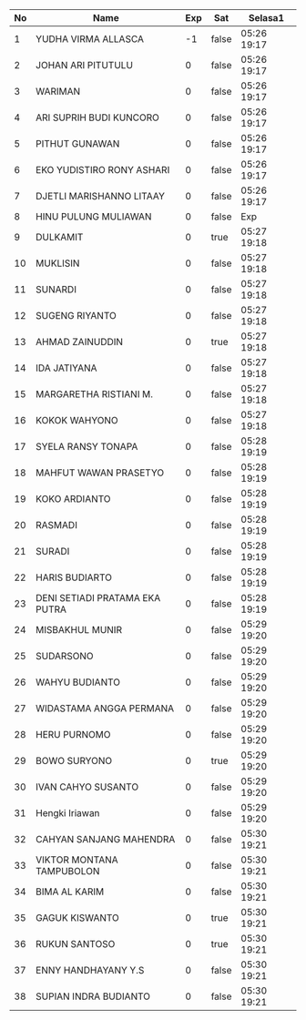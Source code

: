 | No | Name | Exp | Sat | Selasa1 |
|-----|-----|-----|-----|-----|
| 1 | YUDHA VIRMA ALLASCA | -1 | false | 05:26 19:17 |
| 2 | JOHAN ARI PITUTULU | 0 | false | 05:26 19:17 |
| 3 | WARIMAN | 0 | false | 05:26 19:17 |
| 4 | ARI SUPRIH BUDI KUNCORO | 0 | false | 05:26 19:17 |
| 5 | PITHUT GUNAWAN | 0 | false | 05:26 19:17 |
| 6 | EKO YUDISTIRO RONY ASHARI | 0 | false | 05:26 19:17 |
| 7 | DJETLI MARISHANNO LITAAY | 0 | false | 05:26 19:17 |
| 8 | HINU PULUNG MULIAWAN | 0 | false | Exp |
| 9 | DULKAMIT | 0 | true | 05:27 19:18 |
| 10 | MUKLISIN | 0 | false | 05:27 19:18 |
| 11 | SUNARDI | 0 | false | 05:27 19:18 |
| 12 | SUGENG RIYANTO | 0 | false | 05:27 19:18 |
| 13 | AHMAD ZAINUDDIN | 0 | true | 05:27 19:18 |
| 14 | IDA JATIYANA | 0 | false | 05:27 19:18 |
| 15 | MARGARETHA RISTIANI M. | 0 | false | 05:27 19:18 |
| 16 | KOKOK WAHYONO | 0 | false | 05:27 19:18 |
| 17 | SYELA RANSY TONAPA | 0 | false | 05:28 19:19 |
| 18 | MAHFUT WAWAN PRASETYO | 0 | false | 05:28 19:19 |
| 19 | KOKO ARDIANTO | 0 | false | 05:28 19:19 |
| 20 | RASMADI | 0 | false | 05:28 19:19 |
| 21 | SURADI | 0 | false | 05:28 19:19 |
| 22 | HARIS BUDIARTO | 0 | false | 05:28 19:19 |
| 23 | DENI SETIADI PRATAMA EKA PUTRA | 0 | false | 05:28 19:19 |
| 24 | MISBAKHUL MUNIR | 0 | false | 05:29 19:20 |
| 25 | SUDARSONO | 0 | false | 05:29 19:20 |
| 26 | WAHYU BUDIANTO | 0 | false | 05:29 19:20 |
| 27 | WIDASTAMA ANGGA PERMANA | 0 | false | 05:29 19:20 |
| 28 | HERU PURNOMO | 0 | false | 05:29 19:20 |
| 29 | BOWO SURYONO | 0 | true | 05:29 19:20 |
| 30 | IVAN CAHYO SUSANTO | 0 | false | 05:29 19:20 |
| 31 | Hengki Iriawan | 0 | false | 05:29 19:20 |
| 32 | CAHYAN SANJANG MAHENDRA | 0 | false | 05:30 19:21 |
| 33 | VIKTOR MONTANA TAMPUBOLON | 0 | false | 05:30 19:21 |
| 34 | BIMA AL KARIM | 0 | false | 05:30 19:21 |
| 35 | GAGUK KISWANTO | 0 | true | 05:30 19:21 |
| 36 | RUKUN SANTOSO | 0 | true | 05:30 19:21 |
| 37 | ENNY HANDHAYANY Y.S | 0 | false | 05:30 19:21 |
| 38 | SUPIAN INDRA BUDIANTO | 0 | false | 05:30 19:21 |
